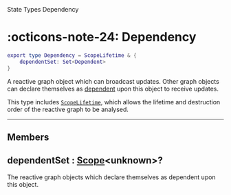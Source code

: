 <nav class="fusiondoc-api-breadcrumbs">
	<span>State</span>
	<span>Types</span>
	<span>Dependency</span>
</nav>

<h1 class="fusiondoc-api-header" markdown>
	<span class="fusiondoc-api-icon" markdown>:octicons-note-24:</span>
	<span class="fusiondoc-api-name">Dependency</span>
</h1>

```Lua
export type Dependency = ScopeLifetime & {
	dependentSet: Set<Dependent>
}
```

A reactive graph object which can broadcast updates. Other graph objects can
declare themselves as [dependent](../dependent) upon this object to receive
updates.

This type includes [`ScopeLifetime`](../../../memory/types/scopelifetime), which
allows the lifetime and destruction order of the reactive graph to be analysed.

-----

## Members

<h2 markdown>
	dependentSet
	<span class="fusiondoc-api-type">
		: <a href="../../../memory/types/scope">Scope</a>&lt;unknown&gt;?
	</span>
</h2>

The reactive graph objects which declare themselves as dependent upon this
object.